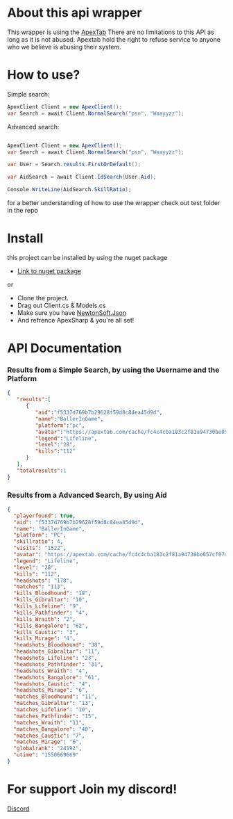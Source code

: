 # About this api wrapper
This wrapper is using the [ApexTab](apextab.com)
There are no limitations to this API as long as it is not abused. Apextab hold the right to refuse service to anyone who we believe is abusing their system.

# How to use?
Simple search:
```cs
ApexClient Client = new ApexClient();
var Search = await Client.NormalSearch("psn", "Waayyzz");
```

Advanced search:
```cs

ApexClient Client = new ApexClient();
var Search = await Client.NormalSearch("psn", "Waayyzz");

var User = Search.results.FirstOrDefault();

var AidSearch = await Client.IdSearch(User.Aid);

Console.WriteLine(AidSearch.SkillRatio);
```
for a better understanding of how to use the wrapper check out test folder in the repo

# Install
this project can be installed by using the nuget package
 - [Link to nuget package](https://www.nuget.org/packages/ApexSharp/1.0.0)
 
or

 - Clone the project.
 - Drag out Client.cs & Models.cs
 - Make sure you have [NewtonSoft.Json](https://www.newtonsoft.com/json)
 - And refrence ApexSharp & you're all set!

# API Documentation
### Results from a Simple Search, by using the Username and the Platform
```json
{  
   "results":[
      {  
         "aid":"f5337d769b7b29628f59d8c84ea45d9d",
         "name":"BallerInGame",
         "platform":"pc",
         "avatar":"https://apextab.com/cache/fc4c4cba183c2f81a94730be057cf07d.png",
         "legend":"Lifeline",
         "level":"28",
         "kills":"112"
      }
   ],
   "totalresults":1
}
```
### Results from a Advanced Search, By using Aid 
```json
{
  "playerfound": true,
  "aid": "f5337d769b7b29628f59d8c84ea45d9d",
  "name": "BallerInGame",
  "platform": "PC",
  "skillratio": 4,
  "visits": "1522",
  "avatar": "https://apextab.com/cache/fc4c4cba183c2f81a94730be057cf07d.png",
  "legend": "Lifeline",
  "level": "28",
  "kills": "112",
  "headshots": "178",
  "matches": "113",
  "kills_Bloodhound": "18",
  "kills_Gibraltar": "10",
  "kills_Lifeline": "9",
  "kills_Pathfinder": "4",
  "kills_Wraith": "2",
  "kills_Bangalore": "62",
  "kills_Caustic": "3",
  "kills_Mirage": "4",
  "headshots_Bloodhound": "38",
  "headshots_Gibraltar": "11",
  "headshots_Lifeline": "23",
  "headshots_Pathfinder": "31",
  "headshots_Wraith": "4",
  "headshots_Bangalore": "61",
  "headshots_Caustic": "4",
  "headshots_Mirage": "6",
  "matches_Bloodhound": "11",
  "matches_Gibraltar": "13",
  "matches_Lifeline": "10",
  "matches_Pathfinder": "15",
  "matches_Wraith": "11",
  "matches_Bangalore": "40",
  "matches_Caustic": "7",
  "matches_Mirage": "6",
  "globalrank": "24192",
  "utime": "1550669669"
}
```

# For support Join my discord!
[Discord](https://discord.gg/zZzC4za)
